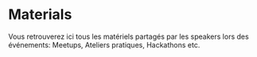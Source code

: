 # Materials
Vous retrouverez ici tous les matériels partagés par les speakers lors des événements: Meetups, Ateliers pratiques, Hackathons etc.
